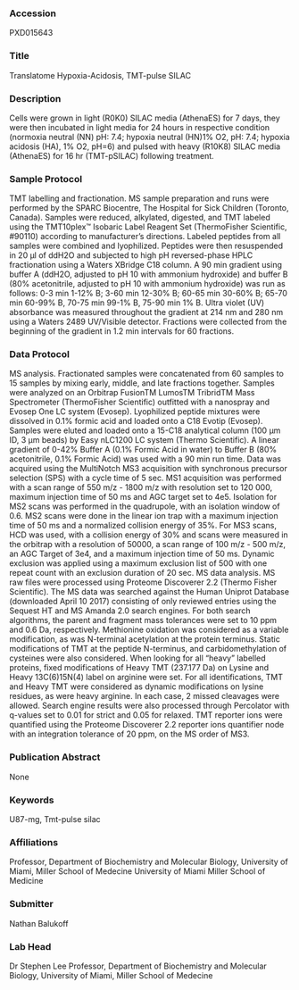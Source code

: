 ### Accession
PXD015643

### Title
Translatome Hypoxia-Acidosis, TMT-pulse SILAC

### Description
Cells were grown in light (R0K0) SILAC media (AthenaES) for 7 days, they were then incubated in light media for 24 hours in respective condition (normoxia neutral (NN) pH: 7.4; hypoxia neutral (HN)1% O2, pH: 7.4; hypoxia acidosis (HA), 1% O2, pH=6) and pulsed with heavy (R10K8) SILAC media (AthenaES) for 16 hr (TMT-pSILAC) following treatment.

### Sample Protocol
TMT labelling and fractionation. MS sample preparation and runs were performed by the SPARC Biocentre, The Hospital for Sick Children (Toronto, Canada). Samples were reduced, alkylated, digested, and TMT labeled using the TMT10plex™ Isobaric Label Reagent Set (ThermoFisher Scientific, #90110) according to manufacturer’s directions. Labeled peptides from all samples were combined and lyophilized. Peptides were then resuspended in 20 μl of ddH2O and subjected to high pH reversed-phase HPLC fractionation using a Waters XBridge C18 column. A 90 min gradient using buffer A (ddH2O, adjusted to pH 10 with ammonium hydroxide) and buffer B (80% acetonitrile, adjusted to pH 10 with ammonium hydroxide) was run as follows:  0-3 min 1-12% B; 3-60 min 12-30% B; 60-65 min 30-60% B; 65-70 min 60-99% B, 70-75 min 99-1% B, 75-90 min 1% B.  Ultra violet (UV) absorbance was measured throughout the gradient at 214 nm and 280 nm using a Waters 2489 UV/Visible detector.  Fractions were collected from the beginning of the gradient in 1.2 min intervals for 60 fractions.

### Data Protocol
MS analysis. Fractionated samples were concatenated from 60 samples to 15 samples by mixing early, middle, and late fractions together.  Samples were analyzed on an Orbitrap FusionTM LumosTM TribridTM Mass Spectrometer (ThermoFisher Scientific)  outfitted with a nanospray and Evosep One LC system (Evosep). Lyophilized peptide mixtures were dissolved in 0.1% formic acid and loaded onto a C18 Evotip (Evosep). Samples were eluted and loaded onto a 15-C18 analytical column (100 μm ID, 3 μm beads) by Easy nLC1200 LC system (Thermo Scientific).  A linear gradient of 0-42% Buffer A (0.1% Formic Acid in water) to Buffer B (80% acetonitrile, 0.1% Formic Acid) was used with a 90 min run time. Data was acquired using the MultiNotch MS3 acquisition with synchronous precursor selection (SPS) with a cycle time of 5 sec. MS1 acquisition was performed with a scan range of 550 m/z - 1800 m/z with resolution set to 120 000, maximum injection time of 50 ms and AGC target set to 4e5. Isolation for MS2 scans was performed in the quadrupole, with an isolation window of 0.6. MS2 scans were done in the linear ion trap with a maximum injection time of 50 ms and a normalized collision energy of 35%. For MS3 scans, HCD was used, with a collision energy of 30% and scans were measured in the orbitrap with a resolution of 50000, a scan range of 100 m/z - 500 m/z, an AGC Target of 3e4, and a maximum injection time of 50 ms. Dynamic exclusion was applied using a maximum exclusion list of 500 with one repeat count with an exclusion duration of 20 sec. MS data analysis. MS raw files were processed using Proteome Discoverer 2.2 (Thermo Fisher Scientific). The MS data was searched against the Human Uniprot Database (downloaded April 10 2017) consisting of only reviewed entries using the Sequest HT and MS Amanda 2.0 search engines.  For both search algorithms, the parent and fragment mass tolerances were set to 10 ppm and 0.6 Da, respectively. Methionine oxidation was considered as a variable modification, as was N-terminal acetylation at the protein terminus. Static modifications of TMT at the peptide N-terminus, and carbidomethylation of cysteines were also considered. When looking for all “heavy” labelled proteins, fixed modifications of Heavy TMT (237.177 Da) on Lysine and Heavy 13C(6)15N(4) label on arginine were set. For all identifications, TMT and Heavy TMT were considered as dynamic modifications on lysine residues, as were heavy arginine. In each case, 2 missed cleavages were allowed. Search engine results were also processed through Percolator with q-values set to 0.01 for strict and 0.05 for relaxed. TMT reporter ions were quantified using the Proteome Discoverer 2.2 reporter ions quantifier node with an integration tolerance of 20 ppm, on the MS order of MS3.

### Publication Abstract
None

### Keywords
U87-mg, Tmt-pulse silac

### Affiliations
Professor, Department of Biochemistry and Molecular Biology, University of Miami, Miller School of Medecine
University of Miami Miller School of Medicine

### Submitter
Nathan Balukoff

### Lab Head
Dr Stephen Lee
Professor, Department of Biochemistry and Molecular Biology, University of Miami, Miller School of Medecine


